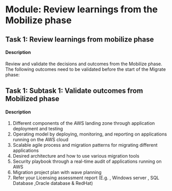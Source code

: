 
# Module: Review learnings from the Mobilize phase
## Task 1: Review learnings from mobilize phase
#### Description
Review and validate the decisions and outcomes from the Mobilize phase. The following outcomes need to be validated before the start of the Migrate phase: 
## Task 1: Subtask 1: Validate outcomes from Mobilized phase
#### Description
1) Different components of the AWS landing zone through application deployment and testing 
2) Operating model by deploying, monitoring, and reporting on applications running on the AWS cloud 
3) Scalable agile process and migration patterns for migrating different applications 
4) Desired architecture and how to use various migration tools 
5) Security playbook through a real-time audit of applications running on AWS 
6) Migration project plan with wave planning
7) Refer your Licensing assessment report (E.g. , Windows server , SQL Database ,Oracle database & RedHat)